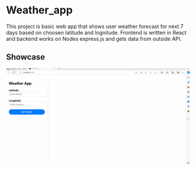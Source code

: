# Weather_app
This project is basic web app that shows user weather forecast for next 7 days based on choosen latitude and lognitude. Frontend is written in React and backend works on Nodes express.js and gets data from outside API.
## Showcase
![](https://github.com/KrzysztofNik/Weather_app/blob/main/WeatherApp_demo.gif)
